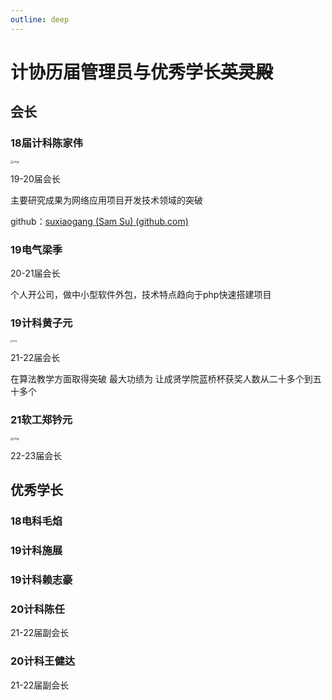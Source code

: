 ```yaml
---
outline: deep
---
```


# 计协历届管理员与优秀学长~~英灵殿~~

## 会长

### 18届计科陈家伟

<img src="https://avatars.githubusercontent.com/u/1567518" alt="img" style="zoom: 33%;" />

19-20届会长

主要研究成果为网络应用项目开发技术领域的突破 

github：[suxiaogang (Sam Su)  (github.com)](https://github.com/suxiaogang)

### 19电气梁季

20-21届会长

个人开公司，做中小型软件外包，技术特点趋向于php快速搭建项目

### 19计科黄子元

<img src="http://q1.qlogo.cn/g?b=qq&nk=1148899753&s=640" alt="img" style="zoom:25%;" />

21-22届会长

在算法教学方面取得突破 最大功绩为 让成贤学院蓝桥杯获奖人数从二十多个到五十多个

### 21软工郑钤元

<img src="https://avatars.githubusercontent.com/u/94105924?v=4" alt="img" style="zoom:33%;" />

22-23届会长

## 优秀学长

### 18电科毛焰

### 19计科施展

### 19计科赖志豪

### 20计科陈任

21-22届副会长

### 20计科王健达

21-22届副会长
